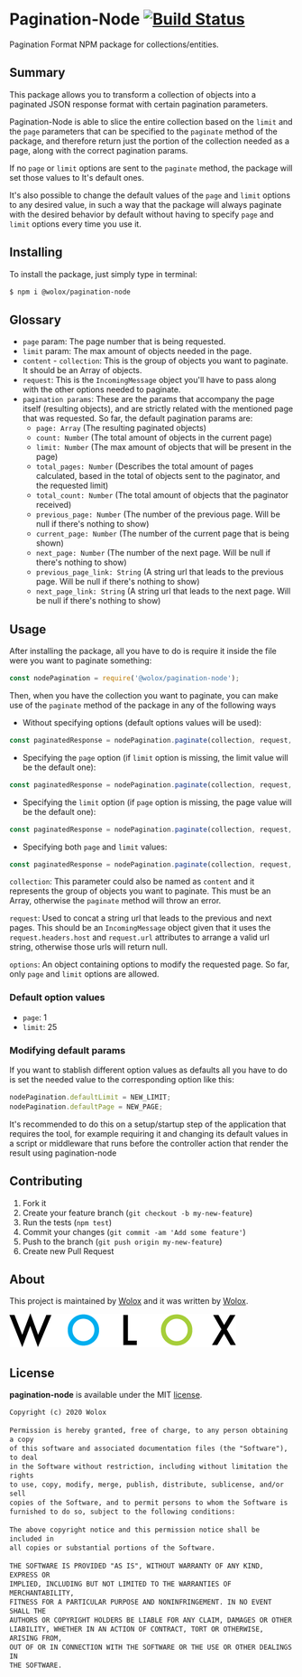 # Pagination-Node [![Build Status](https://travis-ci.com/Wolox/pagination-node.svg?branch=master)](https://travis-ci.com/Wolox/pagination-node)

Pagination Format NPM package for collections/entities.


## Summary
This package allows you to transform a collection of objects into a paginated JSON response format with certain pagination parameters.

Pagination-Node is able to slice the entire collection based on the `limit` and the `page` parameters that can be specified to the `paginate` method of the package, and therefore return just the portion of the collection needed as a page, along with the correct pagination params.

If no `page` or `limit` options are sent to the `paginate` method, the package will set those values to It's default ones.

It's also possible to change the default values of the `page` and `limit` options to any desired value, in such a way that the package will always paginate with the desired behavior by default without having to specify `page` and `limit` options every time you use it.


## Installing
To install the package, just simply type in terminal:
```bash
$ npm i @wolox/pagination-node
```

## Glossary
* `page` param: The page number that is being requested.
* `limit` param: The max amount of objects needed in the page.
* `content` - `collection`: This is the group of objects you want to paginate. It should be an Array of objects.
* `request`: This is the `IncomingMessage` object you'll have to pass along with the other options needed to paginate.
* `pagination params`: These are the params that accompany the page itself (resulting objects), and are strictly related with the mentioned page that was requested. So far, the default pagination params are:
    - `page: Array` (The resulting paginated objects)
    - `count: Number` (The total amount of objects in the current page)
    - `limit: Number` (The max amount of objects that will be present in the page)
    - `total_pages: Number` (Describes the total amount of pages calculated, based in the total of objects sent to the paginator, and the requested limit)
    - `total_count: Number` (The total amount of objects that the paginator received)
    - `previous_page: Number` (The number of the previous page. Will be null if there's nothing to show)
    - `current_page: Number` (The number of the current page that is being shown)
    - `next_page: Number` (The number of the next page. Will be null if there's nothing to show)
    - `previous_page_link: String` (A string url that leads to the previous page. Will be null if there's nothing to show)
    - `next_page_link: String` (A string url that leads to the next page. Will be null if there's nothing to show)


## Usage
After installing the package, all you have to do is require it inside the file were you want to paginate something:
```js
const nodePagination = require('@wolox/pagination-node');
```
Then, when you have the collection you want to paginate, you can make use of the `paginate` method of the package in any of the following ways

* Without specifying options (default options values will be used):
```js
const paginatedResponse = nodePagination.paginate(collection, request, {});
```

* Specifying the `page` option (if `limit` option is missing, the limit value will be the default one):
```js
const paginatedResponse = nodePagination.paginate(collection, request, { page: 2 });
```

* Specifying the `limit` option (if `page` option is missing, the page value will be the default one):
```js
const paginatedResponse = nodePagination.paginate(collection, request, { limit: 5 });
```

* Specifying both `page` and `limit` values:
```js
const paginatedResponse = nodePagination.paginate(collection, request, { page: 2, limit: 5 });
```

`collection`: This parameter could also be named as `content` and it represents the group of objects you want to paginate. This must be an Array, otherwise the `paginate` method will throw an error.

`request`: Used to concat a string url that leads to the previous and next pages. This should be an `IncomingMessage` object given that it uses the `request.headers.host` and `request.url` attributes to arrange a valid url string, otherwise those urls will return null.

`options`: An object containing options to modify the requested page. So far, only `page` and `limit` options are allowed.


### Default option values
* `page`: 1
* `limit`: 25

### Modifying default params
If you want to stablish different option values as defaults all you have to do is set the needed value to the corresponding option like this:
```js
nodePagination.defaultLimit = NEW_LIMIT;
nodePagination.defaultPage = NEW_PAGE;
```
It's recommended to do this on a setup/startup step of the application that requires the tool, for example requiring it and changing its default values in a script or middleware that runs before the controller action that render the result using pagination-node




## Contributing

1. Fork it
2. Create your feature branch (`git checkout -b my-new-feature`)
3. Run the tests (`npm test`)
4. Commit your changes (`git commit -am 'Add some feature'`)
5. Push to the branch (`git push origin my-new-feature`)
6. Create new Pull Request

## About

This project is maintained by [Wolox](https://github.com/wolox) and it was written by [Wolox](http://www.wolox.com.ar).

![Wolox](https://raw.githubusercontent.com/Wolox/press-kit/master/logos/logo_banner.png)

## License

**pagination-node** is available under the MIT [license](LICENSE.md).

    Copyright (c) 2020 Wolox

    Permission is hereby granted, free of charge, to any person obtaining a copy
    of this software and associated documentation files (the "Software"), to deal
    in the Software without restriction, including without limitation the rights
    to use, copy, modify, merge, publish, distribute, sublicense, and/or sell
    copies of the Software, and to permit persons to whom the Software is
    furnished to do so, subject to the following conditions:

    The above copyright notice and this permission notice shall be included in
    all copies or substantial portions of the Software.

    THE SOFTWARE IS PROVIDED "AS IS", WITHOUT WARRANTY OF ANY KIND, EXPRESS OR
    IMPLIED, INCLUDING BUT NOT LIMITED TO THE WARRANTIES OF MERCHANTABILITY,
    FITNESS FOR A PARTICULAR PURPOSE AND NONINFRINGEMENT. IN NO EVENT SHALL THE
    AUTHORS OR COPYRIGHT HOLDERS BE LIABLE FOR ANY CLAIM, DAMAGES OR OTHER
    LIABILITY, WHETHER IN AN ACTION OF CONTRACT, TORT OR OTHERWISE, ARISING FROM,
    OUT OF OR IN CONNECTION WITH THE SOFTWARE OR THE USE OR OTHER DEALINGS IN
    THE SOFTWARE.
